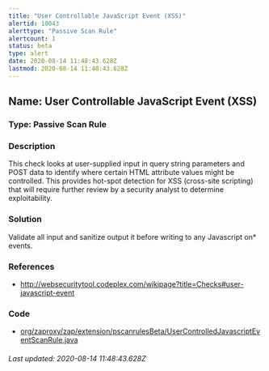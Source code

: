 ```yaml
---
title: "User Controllable JavaScript Event (XSS)"
alertid: 10043
alerttype: "Passive Scan Rule"
alertcount: 1
status: beta
type: alert
date: 2020-08-14 11:48:43.628Z
lastmod: 2020-08-14 11:48:43.628Z
---
```

## Name: User Controllable JavaScript Event (XSS)

### Type: Passive Scan Rule


### Description

This check looks at user-supplied input in query string parameters and POST data to identify where certain HTML attribute values might be controlled. This provides hot-spot detection for XSS (cross-site scripting) that will require further review by a security analyst to determine exploitability.            

### Solution

Validate all input and sanitize output it before writing to any Javascript on* events.

### References

* http://websecuritytool.codeplex.com/wikipage?title=Checks#user-javascript-event

### Code

 * [org/zaproxy/zap/extension/pscanrulesBeta/UserControlledJavascriptEventScanRule.java](https://github.com/zaproxy/zap-extensions/blob/master/addOns/pscanrulesBeta/src/main/java/org/zaproxy/zap/extension/pscanrulesBeta/UserControlledJavascriptEventScanRule.java)

###### Last updated: 2020-08-14 11:48:43.628Z
